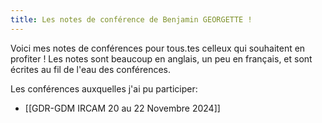 ```yaml
---
title: Les notes de conférence de Benjamin GEORGETTE !
---
```


Voici mes notes de conférences pour tous.tes celleux qui souhaitent en profiter ! Les notes sont beaucoup en anglais, un peu en français, et sont écrites au fil de l'eau des conférences.

Les conférences auxquelles j'ai pu participer:
- [[GDR-GDM IRCAM 20 au 22 Novembre 2024]]